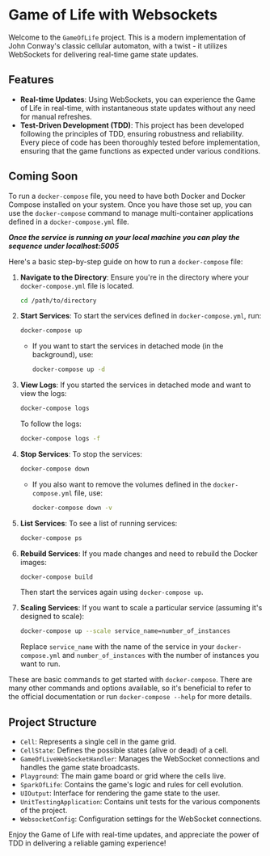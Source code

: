 # Game of Life with Websockets

Welcome to the `GameOfLife` project. This is a modern implementation of John Conway's classic cellular automaton, with a twist - it utilizes WebSockets for delivering real-time game state updates.

## Features

- **Real-time Updates**: Using WebSockets, you can experience the Game of Life in real-time, with instantaneous state updates without any need for manual refreshes.
- **Test-Driven Development (TDD)**: This project has been developed following the principles of TDD, ensuring robustness and reliability. Every piece of code has been thoroughly tested before implementation, ensuring that the game functions as expected under various conditions.

## Coming Soon

To run a `docker-compose` file, you need to have both Docker and Docker Compose installed on your system. Once you have those set up, you can use the `docker-compose` command to manage multi-container applications defined in a `docker-compose.yml` file.

***Once the service is running on your local machine you can play the sequence under localhost:5005***

Here's a basic step-by-step guide on how to run a `docker-compose` file:

1. **Navigate to the Directory**:
   Ensure you're in the directory where your `docker-compose.yml` file is located.

   ```bash
   cd /path/to/directory
   ```

2. **Start Services**:
   To start the services defined in `docker-compose.yml`, run:

   ```bash
   docker-compose up
   ```

   - If you want to start the services in detached mode (in the background), use:

     ```bash
     docker-compose up -d
     ```
  

3. **View Logs**:
   If you started the services in detached mode and want to view the logs:

   ```bash
   docker-compose logs
   ```

   To follow the logs:

   ```bash
   docker-compose logs -f
   ```

4. **Stop Services**:
   To stop the services:

   ```bash
   docker-compose down
   ```

   - If you also want to remove the volumes defined in the `docker-compose.yml` file, use:

     ```bash
     docker-compose down -v
     ```

5. **List Services**:
   To see a list of running services:

   ```bash
   docker-compose ps
   ```

6. **Rebuild Services**:
   If you made changes and need to rebuild the Docker images:

   ```bash
   docker-compose build
   ```

   Then start the services again using `docker-compose up`.

7. **Scaling Services**:
   If you want to scale a particular service (assuming it's designed to scale):

   ```bash
   docker-compose up --scale service_name=number_of_instances
   ```

   Replace `service_name` with the name of the service in your `docker-compose.yml` and `number_of_instances` with the number of instances you want to run.

These are basic commands to get started with `docker-compose`. There are many other commands and options available, so it's beneficial to refer to the official documentation or run `docker-compose --help` for more details.

## Project Structure

- `Cell`: Represents a single cell in the game grid.
- `CellState`: Defines the possible states (alive or dead) of a cell.
- `GameOfLiveWebSocketHandler`: Manages the WebSocket connections and handles the game state broadcasts.
- `Playground`: The main game board or grid where the cells live.
- `SparkOfLife`: Contains the game's logic and rules for cell evolution.
- `UIOutput`: Interface for rendering the game state to the user.
- `UnitTestingApplication`: Contains unit tests for the various components of the project.
- `WebsocketConfig`: Configuration settings for the WebSocket connections.



Enjoy the Game of Life with real-time updates, and appreciate the power of TDD in delivering a reliable gaming experience!
